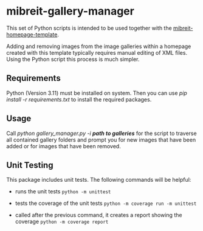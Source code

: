 # mibreit-gallery-manager

This set of Python scripts is intended to be used together with the [mibreit-homepage-template](https://github.com/MichaelBreitung/mibreit-homepage-template). 

Adding and removing images from the image galleries within a homepage created with this template typically requires manual editing of XML files. Using the Python script this process is much simpler.

## Requirements

Python (Version 3.11) must be installed on system. Then you can use *pip install -r requirements.txt* to install the required packages. 

## Usage

Call *python gallery_manager.py -i **path to galleries*** for the script to traverse all contained gallery folders and prompt you for new images that have been added or for images that have been removed.

## Unit Testing

This package includes unit tests. The following commands will be helpful:

- runs the unit tests 
``python -m unittest``

- tests the coverage of the unit tests
``python -m coverage run -m unittest``

- called after the previous command, it creates a report showing the coverage
``python -m coverage report``